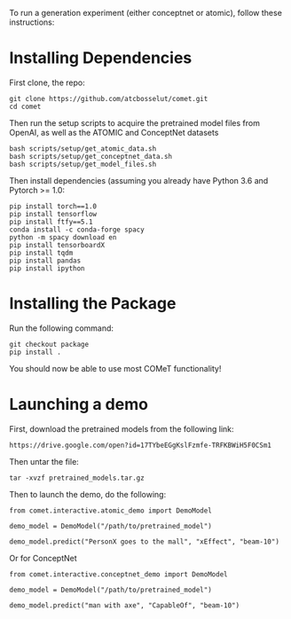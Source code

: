 To run a generation experiment (either conceptnet or atomic), follow these instructions:


<h1>Installing Dependencies</h1>

First clone, the repo:

```
git clone https://github.com/atcbosselut/comet.git
cd comet
```

Then run the setup scripts to acquire the pretrained model files from OpenAI, as well as the ATOMIC and ConceptNet datasets

```
bash scripts/setup/get_atomic_data.sh
bash scripts/setup/get_conceptnet_data.sh
bash scripts/setup/get_model_files.sh
```

Then install dependencies (assuming you already have Python 3.6 and Pytorch >= 1.0:

```
pip install torch==1.0
pip install tensorflow
pip install ftfy==5.1
conda install -c conda-forge spacy
python -m spacy download en
pip install tensorboardX
pip install tqdm
pip install pandas
pip install ipython
```

<h1> Installing the Package </h1>

Run the following command:

```
git checkout package
pip install .
```

You should now be able to use most COMeT functionality!

<h1> Launching a demo </h1>

First, download the pretrained models from the following link:

```
https://drive.google.com/open?id=17TYbeEGgKslFzmfe-TRFKBWiH5F0CSm1
```

Then untar the file:

```
tar -xvzf pretrained_models.tar.gz
```

Then to launch the demo, do the following:

```
from comet.interactive.atomic_demo import DemoModel

demo_model = DemoModel("/path/to/pretrained_model")

demo_model.predict("PersonX goes to the mall", "xEffect", "beam-10")

```

Or for ConceptNet

```
from comet.interactive.conceptnet_demo import DemoModel

demo_model = DemoModel("/path/to/pretrained_model")

demo_model.predict("man with axe", "CapableOf", "beam-10")

```